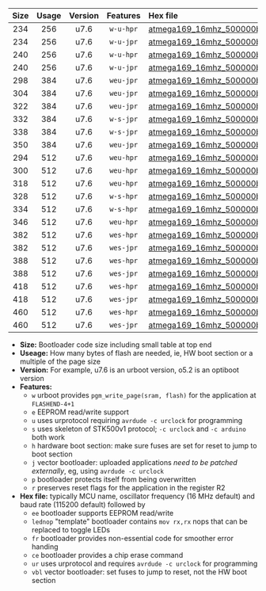 |Size|Usage|Version|Features|Hex file|
|:-:|:-:|:-:|:-:|:--|
|234|256|u7.6|`w-u-hpr`|[atmega169_16mhz_500000bps_ur.hex](https://raw.githubusercontent.com/stefanrueger/urboot/main//atmega169_16mhz_500000bps_ur.hex)|
|234|256|u7.6|`w-u-jpr`|[atmega169_16mhz_500000bps_ur_vbl.hex](https://raw.githubusercontent.com/stefanrueger/urboot/main//atmega169_16mhz_500000bps_ur_vbl.hex)|
|240|256|u7.6|`w-u-hpr`|[atmega169_16mhz_500000bps_lednop_ur.hex](https://raw.githubusercontent.com/stefanrueger/urboot/main//atmega169_16mhz_500000bps_lednop_ur.hex)|
|240|256|u7.6|`w-u-jpr`|[atmega169_16mhz_500000bps_lednop_ur_vbl.hex](https://raw.githubusercontent.com/stefanrueger/urboot/main//atmega169_16mhz_500000bps_lednop_ur_vbl.hex)|
|298|384|u7.6|`weu-jpr`|[atmega169_16mhz_500000bps_ee_ur_vbl.hex](https://raw.githubusercontent.com/stefanrueger/urboot/main//atmega169_16mhz_500000bps_ee_ur_vbl.hex)|
|304|384|u7.6|`weu-jpr`|[atmega169_16mhz_500000bps_ee_lednop_ur_vbl.hex](https://raw.githubusercontent.com/stefanrueger/urboot/main//atmega169_16mhz_500000bps_ee_lednop_ur_vbl.hex)|
|322|384|u7.6|`weu-jpr`|[atmega169_16mhz_500000bps_ee_lednop_fr_ur_vbl.hex](https://raw.githubusercontent.com/stefanrueger/urboot/main//atmega169_16mhz_500000bps_ee_lednop_fr_ur_vbl.hex)|
|332|384|u7.6|`w-s-jpr`|[atmega169_16mhz_500000bps_vbl.hex](https://raw.githubusercontent.com/stefanrueger/urboot/main//atmega169_16mhz_500000bps_vbl.hex)|
|338|384|u7.6|`w-s-jpr`|[atmega169_16mhz_500000bps_lednop_vbl.hex](https://raw.githubusercontent.com/stefanrueger/urboot/main//atmega169_16mhz_500000bps_lednop_vbl.hex)|
|350|384|u7.6|`weu-jpr`|[atmega169_16mhz_500000bps_ee_lednop_fr_ce_ur_vbl.hex](https://raw.githubusercontent.com/stefanrueger/urboot/main//atmega169_16mhz_500000bps_ee_lednop_fr_ce_ur_vbl.hex)|
|294|512|u7.6|`weu-hpr`|[atmega169_16mhz_500000bps_ee_ur.hex](https://raw.githubusercontent.com/stefanrueger/urboot/main//atmega169_16mhz_500000bps_ee_ur.hex)|
|300|512|u7.6|`weu-hpr`|[atmega169_16mhz_500000bps_ee_lednop_ur.hex](https://raw.githubusercontent.com/stefanrueger/urboot/main//atmega169_16mhz_500000bps_ee_lednop_ur.hex)|
|318|512|u7.6|`weu-hpr`|[atmega169_16mhz_500000bps_ee_lednop_fr_ur.hex](https://raw.githubusercontent.com/stefanrueger/urboot/main//atmega169_16mhz_500000bps_ee_lednop_fr_ur.hex)|
|328|512|u7.6|`w-s-hpr`|[atmega169_16mhz_500000bps.hex](https://raw.githubusercontent.com/stefanrueger/urboot/main//atmega169_16mhz_500000bps.hex)|
|334|512|u7.6|`w-s-hpr`|[atmega169_16mhz_500000bps_lednop.hex](https://raw.githubusercontent.com/stefanrueger/urboot/main//atmega169_16mhz_500000bps_lednop.hex)|
|346|512|u7.6|`weu-hpr`|[atmega169_16mhz_500000bps_ee_lednop_fr_ce_ur.hex](https://raw.githubusercontent.com/stefanrueger/urboot/main//atmega169_16mhz_500000bps_ee_lednop_fr_ce_ur.hex)|
|382|512|u7.6|`wes-hpr`|[atmega169_16mhz_500000bps_ee.hex](https://raw.githubusercontent.com/stefanrueger/urboot/main//atmega169_16mhz_500000bps_ee.hex)|
|382|512|u7.6|`wes-jpr`|[atmega169_16mhz_500000bps_ee_vbl.hex](https://raw.githubusercontent.com/stefanrueger/urboot/main//atmega169_16mhz_500000bps_ee_vbl.hex)|
|388|512|u7.6|`wes-hpr`|[atmega169_16mhz_500000bps_ee_lednop.hex](https://raw.githubusercontent.com/stefanrueger/urboot/main//atmega169_16mhz_500000bps_ee_lednop.hex)|
|388|512|u7.6|`wes-jpr`|[atmega169_16mhz_500000bps_ee_lednop_vbl.hex](https://raw.githubusercontent.com/stefanrueger/urboot/main//atmega169_16mhz_500000bps_ee_lednop_vbl.hex)|
|418|512|u7.6|`wes-hpr`|[atmega169_16mhz_500000bps_ee_lednop_fr.hex](https://raw.githubusercontent.com/stefanrueger/urboot/main//atmega169_16mhz_500000bps_ee_lednop_fr.hex)|
|418|512|u7.6|`wes-jpr`|[atmega169_16mhz_500000bps_ee_lednop_fr_vbl.hex](https://raw.githubusercontent.com/stefanrueger/urboot/main//atmega169_16mhz_500000bps_ee_lednop_fr_vbl.hex)|
|460|512|u7.6|`wes-hpr`|[atmega169_16mhz_500000bps_ee_lednop_fr_ce.hex](https://raw.githubusercontent.com/stefanrueger/urboot/main//atmega169_16mhz_500000bps_ee_lednop_fr_ce.hex)|
|460|512|u7.6|`wes-jpr`|[atmega169_16mhz_500000bps_ee_lednop_fr_ce_vbl.hex](https://raw.githubusercontent.com/stefanrueger/urboot/main//atmega169_16mhz_500000bps_ee_lednop_fr_ce_vbl.hex)|

- **Size:** Bootloader code size including small table at top end
- **Useage:** How many bytes of flash are needed, ie, HW boot section or a multiple of the page size
- **Version:** For example, u7.6 is an urboot version, o5.2 is an optiboot version
- **Features:**
  + `w` urboot provides `pgm_write_page(sram, flash)` for the application at `FLASHEND-4+1`
  + `e` EEPROM read/write support
  + `u` uses urprotocol requiring `avrdude -c urclock` for programming
  + `s` uses skeleton of STK500v1 protocol; `-c urclock` and `-c arduino` both work
  + `h` hardware boot section: make sure fuses are set for reset to jump to boot section
  + `j` vector bootloader: uploaded applications *need to be patched externally*, eg, using `avrdude -c urclock`
  + `p` bootloader protects itself from being overwritten
  + `r` preserves reset flags for the application in the register R2
- **Hex file:** typically MCU name, oscillator frequency (16 MHz default) and baud rate (115200 default) followed by
  + `ee` bootloader supports EEPROM read/write
  + `lednop` "template" bootloader contains `mov rx,rx` nops that can be replaced to toggle LEDs
  + `fr` bootloader provides non-essential code for smoother error handing
  + `ce` bootloader provides a chip erase command
  + `ur` uses urprotocol and requires `avrdude -c urclock` for programming
  + `vbl` vector bootloader: set fuses to jump to reset, not the HW boot section

